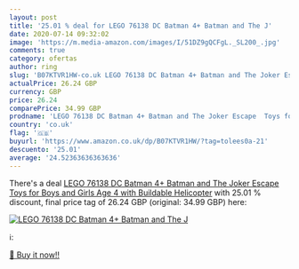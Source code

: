 ```yaml
---
layout: post
title: '25.01 % deal for LEGO 76138 DC Batman 4+ Batman and The J'
date: 2020-07-14 09:32:02
image: 'https://m.media-amazon.com/images/I/51DZ9gQCFgL._SL200_.jpg'
comments: true
category: ofertas
author: ring
slug: 'B07KTVR1HW-co.uk LEGO 76138 DC Batman 4+ Batman and The Joker Escape  Toys for Boys and Girls Age 4 with Buildable Helicopter'
actualPrice: 26.24 GBP
currency: GBP
price: 26.24
comparePrice: 34.99 GBP
prodname: 'LEGO 76138 DC Batman 4+ Batman and The Joker Escape  Toys for Boys and Girls Age 4 with Buildable Helicopter'
country: 'co.uk'
flag: '🇬🇧'
buyurl: 'https://www.amazon.co.uk/dp/B07KTVR1HW/?tag=tolees0a-21'
descuento: '25.01'
average: '24.52363636363636'
---
```


There's a deal [LEGO 76138 DC Batman 4+ Batman and The Joker Escape  Toys for Boys and Girls Age 4 with Buildable Helicopter](https://www.amazon.co.uk/dp/B07KTVR1HW/?tag=tolees0a-21)  with  25.01 % discount, final price tag of  26.24 GBP (original: 34.99 GBP) here:

[![LEGO 76138 DC Batman 4+ Batman and The J](https://m.media-amazon.com/images/I/51DZ9gQCFgL._SL200_.jpg)](https://www.amazon.co.uk/dp/B07KTVR1HW/?tag=tolees0a-21)

ℹ️:


[🛒 Buy it now!!](https://www.amazon.co.uk/dp/B07KTVR1HW/?tag=tolees0a-21)
